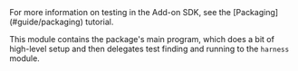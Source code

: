 <span class="aside">
For more information on testing in the Add-on SDK, see the
[Packaging](#guide/packaging) tutorial.
</span>

This module contains the package's main program, which does a
bit of high-level setup and then delegates test finding and running to
the `harness` module.
